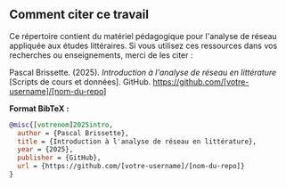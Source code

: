## Comment citer ce travail

Ce répertoire contient du matériel pédagogique pour l'analyse de réseau appliquée aux études littéraires. Si vous utilisez ces ressources dans vos recherches ou enseignements, merci de les citer :

Pascal Brissette. (2025). *Introduction à l'analyse de réseau en littérature* [Scripts de cours et données]. GitHub. https://github.com/[votre-username]/[nom-du-repo]

**Format BibTeX :**
```bibtex
@misc{[votrenom]2025intro,
  author = {Pascal Brissette},
  title = {Introduction à l'analyse de réseau en littérature},
  year = {2025},
  publisher = {GitHub},
  url = {https://github.com/[votre-username]/[nom-du-repo]}
}